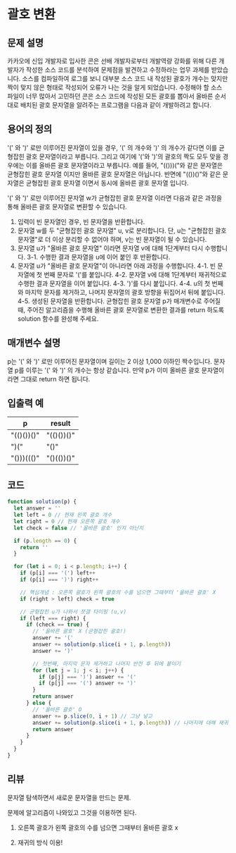 # 괄호 변환

## 문제 설명

카카오에 신입 개발자로 입사한 콘은 선배 개발자로부터 개발역량 강화를 위해 다른 개발자가 작성한 소스 코드를 분석하여 문제점을 발견하고 수정하라는 업무 과제를 받았습니다. 소스를 컴파일하여 로그를 보니 대부분 소스 코드 내 작성된 괄호가 개수는 맞지만 짝이 맞지 않은 형태로 작성되어 오류가 나는 것을 알게 되었습니다.
수정해야 할 소스 파일이 너무 많아서 고민하던 콘은 소스 코드에 작성된 모든 괄호를 뽑아서 올바른 순서대로 배치된 괄호 문자열을 알려주는 프로그램을 다음과 같이 개발하려고 합니다.

## 용어의 정의

'(' 와 ')' 로만 이루어진 문자열이 있을 경우, '(' 의 개수와 ')' 의 개수가 같다면 이를 균형잡힌 괄호 문자열이라고 부릅니다.
그리고 여기에 '('와 ')'의 괄호의 짝도 모두 맞을 경우에는 이를 올바른 괄호 문자열이라고 부릅니다.
예를 들어, "(()))("와 같은 문자열은 균형잡힌 괄호 문자열 이지만 올바른 괄호 문자열은 아닙니다.
반면에 "(())()"와 같은 문자열은 균형잡힌 괄호 문자열 이면서 동시에 올바른 괄호 문자열 입니다.

'(' 와 ')' 로만 이루어진 문자열 w가 균형잡힌 괄호 문자열 이라면 다음과 같은 과정을 통해 올바른 괄호 문자열로 변환할 수 있습니다.

1. 입력이 빈 문자열인 경우, 빈 문자열을 반환합니다.
2. 문자열 w를 두 "균형잡힌 괄호 문자열" u, v로 분리합니다. 단, u는 "균형잡힌 괄호 문자열"로 더 이상 분리할 수 없어야 하며, v는 빈 문자열이 될 수 있습니다.
3. 문자열 u가 "올바른 괄호 문자열" 이라면 문자열 v에 대해 1단계부터 다시 수행합니다.
   3-1. 수행한 결과 문자열을 u에 이어 붙인 후 반환합니다.
4. 문자열 u가 "올바른 괄호 문자열"이 아니라면 아래 과정을 수행합니다.
   4-1. 빈 문자열에 첫 번째 문자로 '('를 붙입니다.
   4-2. 문자열 v에 대해 1단계부터 재귀적으로 수행한 결과 문자열을 이어 붙입니다.
   4-3. ')'를 다시 붙입니다.
   4-4. u의 첫 번째와 마지막 문자를 제거하고, 나머지 문자열의 괄호 방향을 뒤집어서 뒤에 붙입니다.
   4-5. 생성된 문자열을 반환합니다.
   균형잡힌 괄호 문자열 p가 매개변수로 주어질 때, 주어진 알고리즘을 수행해 올바른 괄호 문자열로 변환한 결과를 return 하도록 solution 함수를 완성해 주세요.

## 매개변수 설명

p는 '(' 와 ')' 로만 이루어진 문자열이며 길이는 2 이상 1,000 이하인 짝수입니다.
문자열 p를 이루는 '(' 와 ')' 의 개수는 항상 같습니다.
만약 p가 이미 올바른 괄호 문자열이라면 그대로 return 하면 됩니다.

## 입출력 예

| p          | result     |
| ---------- | ---------- |
| "(()())()" | "(()())()" |
| ")("       | "()"       |
| "()))((()" | "()(())()" |

## 코드

```js
function solution(p) {
  let answer = ''
  let left = 0 // 현재 왼쪽 괄호 개수
  let right = 0 // 현재 오른쪽 괄호 개수
  let check = false // '올바른 괄호' 인지 아닌지

  if (p.length == 0) {
    return ''
  }

  for (let i = 0; i < p.length; i++) {
    if (p[i] === '(') left++
    if (p[i] === ')') right++

    // 핵심개념 : 오른쪽 괄호가 왼쪽 괄호의 수를 넘으면 그때부터 '올바른 괄호' X
    if (right > left) check = true

    // 균형잡힌 u가 나와서 쪼갤 타이밍 (u,v)
    if (left === right) {
      if (check == true) {
        // '올바른 괄호' X (균형잡힌 괄호!)
        answer += '('
        answer += solution(p.slice(i + 1, p.length))
        answer += ')'

        // 첫번째, 마지막 문자 제거하고 나머지 반전 후 뒤에 붙이기
        for (let j = 1; j < i; j++) {
          if (p[j] === ')') answer += '('
          if (p[j] === '(') answer += ')'
        }
        return answer
      } else {
        // '올바른 괄호' O
        answer += p.slice(0, i + 1) // 그냥 넣고
        answer += solution(p.slice(i + 1, p.length)) // 나머지에 대해 재귀
        return answer
      }
    }
  }
}
```

## 리뷰

문자열 탐색하면서 새로운 문자열을 만드는 문제.

문제에 알고리즘이 나와있고 그것을 이용하면 된다.

1. 오른쪽 괄호가 왼쪽 괄호의 수를 넘으면 그때부터 올바른 괄호 x

2. 재귀의 방식 이용!
